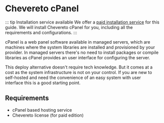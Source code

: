 # Chevereto cPanel

::: tip Installation service available
We offer a [paid installation service](https://chevereto.com/support) for this guide. We will install Chevereto cPanel for you, including all the requirements and configurations.
:::

cPanel is a web panel software available in managed servers, which are machines where the system libraries are installed and provisioned by your provider. In managed servers there's no need to install packages or compile libraries as cPanel provides an user interface for configuring the server.

This deploy alternative doesn't require tech knowledge. But it comes at a cost as the system infrastructure is not on your control. If you are new to self-hosted and need the convenience of an easy system with user interface this is a good starting point.

## Requirements

* cPanel based hosting service
* Chevereto license (for paid edition)
